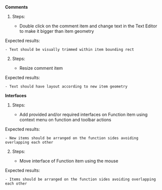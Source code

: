 **Comments**

1. Steps:

	- Double click on the comment item and change text in the Text Editor to make it bigger than item geometry

Expected results:

	- Text should be visually trimmed within item bounding rect


2. Steps:

	- Resize comment item

Expected results:

	- Text should have layout according to new item geometry



**Interfaces**

1. Steps:

 	- Add provided and/or required interfaces on Function item using context menu on function and toolbar actions

Expected results:

	- New items should be arranged on the function sides avoiding overlapping each other


2. Steps:

 	- Move interface of Function item using the mouse

Expected results:

	- Items should be arranged on the function sides avoiding overlapping each other
